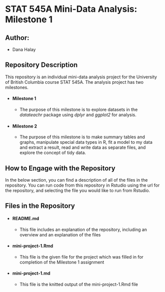 # STAT 545A Mini-Data Analysis: Milestone 1

## Author:
  * Dana Halay

## Repository Description 
This repository is an individual mini-data analysis project for the University of British Columbia course STAT 545A. The analysis project has two milestones. 
  * #### Milestone 1
       * The purpose of this milestone is to explore datasets in the *datateachr* package using *dplyr* and *ggplot2* for analysis.
  * #### Milestone 2
       * The purpose of this milestone is to make summary tables and graphs, manipulate special data types in R, fit a model to my data and extract a result, read and write data as separate files, and explore the concept of tidy data. 

## How to Engage with the Repository 
In the below section, you can find a description of all of the files in the repository. You can run code from this repository in Rstudio using the url for the repository, and selecting the file you would like to run from Rstudio. 

## Files in the Repository  
  * #### README.md ####
      * This file includes an explanation of the repository, including an overview and an explanation of the files 
  * #### mini-project-1.Rmd ####
      * This file is the given file for the project which was filled in for completion of the Milestone 1 assignment
  * #### mini-project-1.md ####
      * This file is the knitted output of the mini-project-1.Rmd file 


